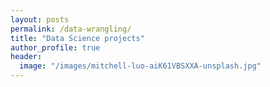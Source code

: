 ```yaml
---
layout: posts
permalink: /data-wrangling/
title: "Data Science projects"
author_profile: true
header:
  image: "/images/mitchell-luo-aiK61VBSXXA-unsplash.jpg"
---
```



